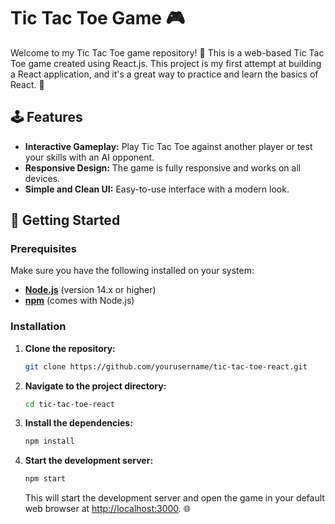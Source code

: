 # Tic Tac Toe Game 🎮

Welcome to my Tic Tac Toe game repository! 🎉 This is a web-based Tic Tac Toe game created using React.js. This project is my first attempt at building a React application, and it's a great way to practice and learn the basics of React. 🧩

## 🕹️ Features

- **Interactive Gameplay:** Play Tic Tac Toe against another player or test your skills with an AI opponent.
- **Responsive Design:** The game is fully responsive and works on all devices.
- **Simple and Clean UI:** Easy-to-use interface with a modern look.

## 🚀 Getting Started

### Prerequisites

Make sure you have the following installed on your system:

- **[Node.js](https://nodejs.org/)** (version 14.x or higher)
- **[npm](https://www.npmjs.com/)** (comes with Node.js)

### Installation

1. **Clone the repository:**
    ```bash
    git clone https://github.com/yourusername/tic-tac-toe-react.git
    ```

2. **Navigate to the project directory:**
    ```bash
    cd tic-tac-toe-react
    ```

3. **Install the dependencies:**
    ```bash
    npm install
    ```

4. **Start the development server:**
    ```bash
    npm start
    ```

   This will start the development server and open the game in your default web browser at [http://localhost:3000](http://localhost:3000). 🌐

